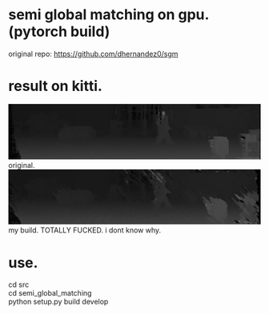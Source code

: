
# semi global matching on gpu. (pytorch build)
original repo: https://github.com/dhernandez0/sgm

# result on kitti.
![sgm1](https://github.com/sjg918/sgm/blob/main/sgm1.png?raw=true)
original.
![sgmpy](https://github.com/sjg918/sgm/blob/main/sgmpy.png?raw=true)
my build. TOTALLY FUCKED. i dont know why.

# use.
cd src<br/>
cd semi_global_matching<br/>
python setup.py build develop<br/>

